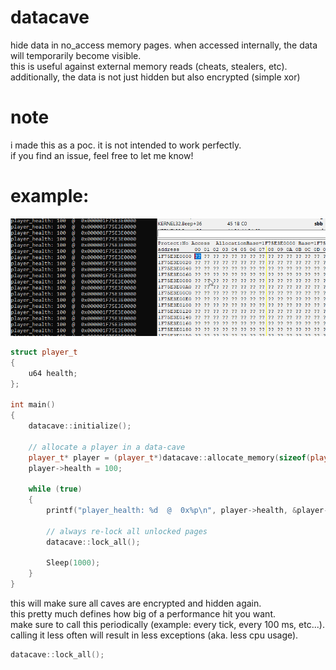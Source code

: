 # datacave
hide data in no_access memory pages. when accessed internally, the data will temporarily become visible. \
this is useful against external memory reads (cheats, stealers, etc). \
additionally, the data is not just hidden but also encrypted (simple xor) 

# note
i made this as a poc. it is not intended to work perfectly. \
if you find an issue, feel free to let me know!

# example:
![CheatEngine](images/img.png)
```cpp
struct player_t
{
    u64 health;
};

int main()
{
    datacave::initialize();

    // allocate a player in a data-cave
    player_t* player = (player_t*)datacave::allocate_memory(sizeof(player_t));
    player->health = 100;

    while (true)
    {
        printf("player_health: %d  @  0x%p\n", player->health, &player->health);

        // always re-lock all unlocked pages
        datacave::lock_all();

        Sleep(1000);
    }
}
```

this will make sure all caves are encrypted and hidden again. \
this pretty much defines how big of a performance hit you want. \
make sure to call this periodically (example: every tick, every 100 ms, etc...). \
calling it less often will result in less exceptions (aka. less cpu usage).
```cpp
datacave::lock_all();
```
